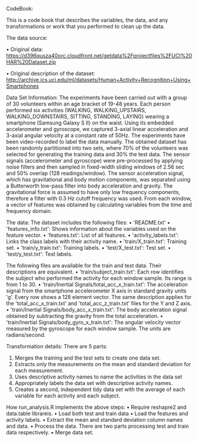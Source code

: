 CodeBook:

This is a code book that describes the variables, the data, and any transformations or work that you performed to clean up the data.

The data source:

•	Original data: 
   https://d396qusza40orc.cloudfront.net/getdata%2Fprojectfiles%2FUCI%20HAR%20Dataset.zip

•	Original description of the dataset:
   http://archive.ics.uci.edu/ml/datasets/Human+Activity+Recognition+Using+Smartphones

Data Set Information:
The experiments have been carried out with a group of 30 volunteers within an age bracket of 19-48 years. Each person performed six 
activities (WALKING, WALKING_UPSTAIRS, WALKING_DOWNSTAIRS, SITTING, STANDING, LAYING) wearing a smartphone (Samsung Galaxy S II) on 
the waist. Using its embedded accelerometer and gyroscope, we captured 3-axial linear acceleration and 3-axial angular velocity at 
a constant rate of 50Hz. The experiments have been video-recorded to label the data manually. The obtained dataset has been randomly 
partitioned into two sets, where 70% of the volunteers was selected for generating the training data and 30% the test data.
The sensor signals (accelerometer and gyroscope) were pre-processed by applying noise filters and then sampled in fixed-width sliding 
windows of 2.56 sec and 50% overlap (128 readings/window). The sensor acceleration signal, which has gravitational and body motion 
components, was separated using a Butterworth low-pass filter into body acceleration and gravity. The gravitational force is assumed 
to have only low frequency components, therefore a filter with 0.3 Hz cutoff frequency was used. From each window, a vector of 
features was obtained by calculating variables from the time and frequency domain.

The data:
The dataset includes the following files:
•	'README.txt'
•	'features_info.txt': Shows information about the variables used on the feature vector.
•	'features.txt': List of all features.
•	'activity_labels.txt': Links the class labels with their activity name.
•	'train/X_train.txt': Training set.
•	'train/y_train.txt': Training labels.
•	'test/X_test.txt': Test set.
•	'test/y_test.txt': Test labels.

The following files are available for the train and test data. Their descriptions are equivalent.
•	'train/subject_train.txt': Each row identifies the subject who performed the activity for each window sample. Its range is from 
   1 to 30.
•	'train/Inertial Signals/total_acc_x_train.txt': The acceleration signal from the smartphone accelerometer X axis in standard gravity 
   units 'g'. Every row shows a 128 element vector. The same description applies for the 'total_acc_x_train.txt' and 
   'total_acc_z_train.txt' files for the Y and Z axis.
•	'train/Inertial Signals/body_acc_x_train.txt': The body acceleration signal obtained by subtracting the gravity from the total acceleration.
•	'train/Inertial Signals/body_gyro_x_train.txt': The angular velocity vector measured by the gyroscope for each window sample. The units 
   are radians/second.


Transformation details:
There are 5 parts:
1.	Merges the training and the test sets to create one data set.
2.	Extracts only the measurements on the mean and standard deviation for each measurement.
3.	Uses descriptive activity names to name the activities in the data set
4.	Appropriately labels the data set with descriptive activity names.
5.	Creates a second, independent tidy data set with the average of each variable for each activity and each subject.

How run_analysis.R implements the above steps:
•	Require reshapre2 and data.table librareis.
•	Load both test and train data
•	Load the features and activity labels.
•	Extract the mean and standard deviation column names and data.
•	Process the data. There are two parts processing test and train data respectively.
•	Merge data set.
